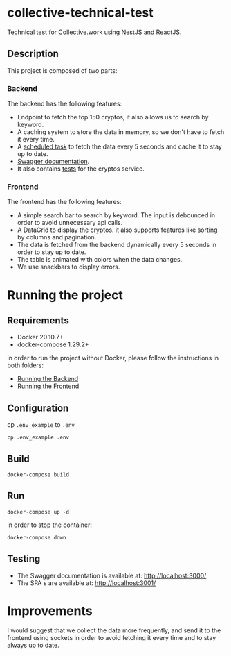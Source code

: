 # collective-technical-test

Technical test for Collective.work using NestJS and ReactJS.

## Description

This project is composed of two parts:

### Backend

The backend has the following features:

- Endpoint to fetch the top 150 cryptos, it also allows us to search by keyword.
- A caching system to store the data in memory, so we don't have to fetch it every time.
- A [scheduled task](./backend/src/app.service.ts) to fetch the data every 5 seconds and cache it to stay up to date.
- [Swagger documentation](http://localhost:3000).
- It also contains [tests](./backend/src/cryptos/cryptos.service.spec.ts) for the cryptos service.

### Frontend

The frontend has the following features:

- A simple search bar to search by keyword. The input is debounced in order to avoid unnecessary api calls.
- A DataGrid to display the cryptos. it also supports features like sorting by columns and pagination.
- The data is fetched from the backend dynamically every 5 seconds in order to stay up to date.
- The table is animated with colors when the data changes.
- We use snackbars to display errors.

# Running the project

## Requirements

- Docker 20.10.7+
- docker-compose 1.29.2+

in order to run the project without Docker, please follow the instructions in both folders:

- [Running the Backend](./backend/README.md)
- [Running the Frontend](./frontend/README.md)

## Configuration

cp ```.env_example``` to ```.env```

```shell
cp .env_example .env
```

## Build

```shell
docker-compose build
```

## Run

```shell
docker-compose up -d 
```

in order to stop the container:

```shell
docker-compose down
```

## Testing

- The Swagger documentation is available at: [http://localhost:3000/](http://localhost:3000/)
- The SPA s are available at: [http://localhost:3001/](http://localhost:3001/)

# Improvements

I would suggest that we collect the data more frequently, and send it to the frontend using sockets in order to avoid
fetching it every time and to stay always up to date.
